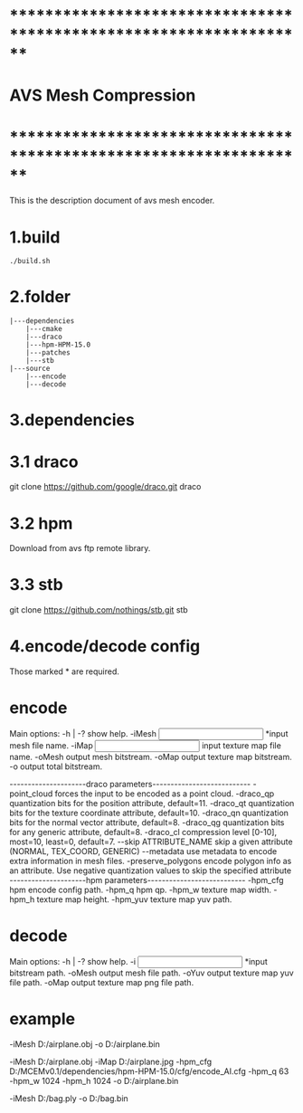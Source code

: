 # ****************************************************************** #
#                          AVS Mesh Compression                      #
# ****************************************************************** #

This is the description document of avs mesh encoder.


# 1.build 
    ./build.sh

# 2.folder
    |---dependencies
        |---cmake
        |---draco
        |---hpm-HPM-15.0
        |---patches
        |---stb
    |---source
        |---encode
        |---decode

# 3.dependencies

  # 3.1 draco
  git clone https://github.com/google/draco.git draco

  # 3.2 hpm
  Download from avs ftp remote library.

  # 3.3 stb
  git clone https://github.com/nothings/stb.git stb

# 4.encode/decode config

  Those marked * are required.

  # encode
  
  Main options:
  -h | -?                           show help.
  -iMesh <input mesh>              *input mesh file name.
  -iMap <input map>                 input texture map file name.
  -oMesh <output mesh>              output mesh bitstream.
  -oMap <output map>                output texture map bitstream.
  -o <output bitstream>             output total bitstream.
  
---------------------draco parameters---------------------------
  -point_cloud                      forces the input to be encoded as a point cloud.
  -draco_qp <value>                 quantization bits for the position attribute, default=11.
  -draco_qt <value>                 quantization bits for the texture coordinate attribute, default=10.
  -draco_qn <value>                 quantization bits for the normal vector attribute, default=8.
  -draco_qg <value>                 quantization bits for any generic attribute, default=8.
  -draco_cl <value>                 compression level [0-10], most=10, least=0, default=7.
  --skip ATTRIBUTE_NAME             skip a given attribute (NORMAL, TEX_COORD, GENERIC)
  --metadata                        use metadata to encode extra information in mesh files.
  -preserve_polygons                encode polygon info as an attribute.
Use negative quantization values to skip the specified attribute
---------------------hpm parameters---------------------------
  -hpm_cfg <hpm config>             hpm encode config path.
  -hpm_q <qp>                       hpm qp.
  -hpm_w <width>                    texture map width.
  -hpm_h <height>                   texture map height.
  -hpm_yuv <yuv file>               texture map yuv path. 
     

  # decode

  Main options:
  -h | -?                   show help.
  -i <input>               *input bitstream path.
  -oMesh <output>           output mesh file path.
  -oYuv <output>            output texture map yuv file path.
  -oMap <output>            output texture map png file path.

  # example
  -iMesh D:/airplane.obj -o D:/airplane.bin
  
  -iMesh D:/airplane.obj -iMap D:/airplane.jpg -hpm_cfg D:/MCEMv0.1/dependencies/hpm-HPM-15.0/cfg/encode_AI.cfg -hpm_q 63 -hpm_w 1024 -hpm_h 1024 -o D:/airplane.bin

  -iMesh D:/bag.ply -o D:/bag.bin
